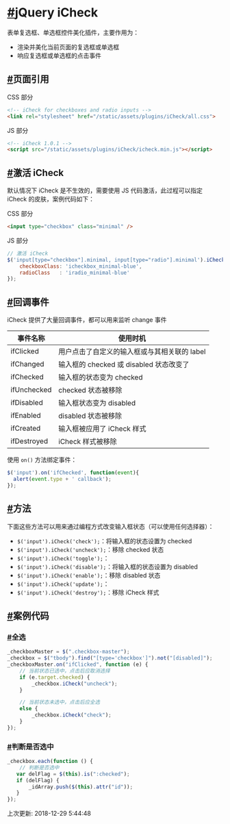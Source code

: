# [#](https://funtl.com/zh/supplement1/jQuery-iCheck.html#jquery-icheck)jQuery iCheck

表单复选框、单选框控件美化插件，主要作用为：

- 渲染并美化当前页面的复选框或单选框
- 响应复选框或单选框的点击事件

## [#](https://funtl.com/zh/supplement1/jQuery-iCheck.html#页面引用)页面引用

CSS 部分

```html
<!-- iCheck for checkboxes and radio inputs -->
<link rel="stylesheet" href="/static/assets/plugins/iCheck/all.css">
```

JS 部分

```html
<!-- iCheck 1.0.1 -->
<script src="/static/assets/plugins/iCheck/icheck.min.js"></script>
```

## [#](https://funtl.com/zh/supplement1/jQuery-iCheck.html#激活-icheck)激活 iCheck

默认情况下 iCheck 是不生效的，需要使用 JS 代码激活，此过程可以指定 iCheck 的皮肤，案例代码如下：

CSS 部分

```html
<input type="checkbox" class="minimal" />
```

JS 部分

```js
// 激活 iCheck
$('input[type="checkbox"].minimal, input[type="radio"].minimal').iCheck({
    checkboxClass: 'icheckbox_minimal-blue',
    radioClass   : 'iradio_minimal-blue'
});
```

## [#](https://funtl.com/zh/supplement1/jQuery-iCheck.html#回调事件)回调事件

iCheck 提供了大量回调事件，都可以用来监听 change 事件

| 事件名称    | 使用时机                                     |
| ----------- | -------------------------------------------- |
| ifClicked   | 用户点击了自定义的输入框或与其相关联的 label |
| ifChanged   | 输入框的 checked 或 disabled 状态改变了      |
| ifChecked   | 输入框的状态变为 checked                     |
| ifUnchecked | checked 状态被移除                           |
| ifDisabled  | 输入框状态变为 disabled                      |
| ifEnabled   | disabled 状态被移除                          |
| ifCreated   | 输入框被应用了 iCheck 样式                   |
| ifDestroyed | iCheck 样式被移除                            |

使用 `on()` 方法绑定事件：

```js
$('input').on('ifChecked', function(event){
  alert(event.type + ' callback');
});
```

## [#](https://funtl.com/zh/supplement1/jQuery-iCheck.html#方法)方法

下面这些方法可以用来通过编程方式改变输入框状态（可以使用任何选择器）：

- `$('input').iCheck('check');`：将输入框的状态设置为 checked
- `$('input').iCheck('uncheck');`：移除 checked 状态
- `$('input').iCheck('toggle');`：
- `$('input').iCheck('disable');`：将输入框的状态设置为 disabled
- `$('input').iCheck('enable');`：移除 disabled 状态
- `$('input').iCheck('update');`：
- `$('input').iCheck('destroy');`：移除 iCheck 样式

## [#](https://funtl.com/zh/supplement1/jQuery-iCheck.html#案例代码)案例代码

### [#](https://funtl.com/zh/supplement1/jQuery-iCheck.html#全选)全选

```js
_checkboxMaster = $(".checkbox-master");
_checkbox = $("tbody").find("[type='checkbox']").not("[disabled]");
_checkboxMaster.on("ifClicked", function (e) {
    // 当前状态已选中，点击后应取消选择
    if (e.target.checked) {
        _checkbox.iCheck("uncheck");
    }

    // 当前状态未选中，点击后应全选
    else {
        _checkbox.iCheck("check");
    }
});
```

### [#](https://funtl.com/zh/supplement1/jQuery-iCheck.html#判断是否选中)判断是否选中

```js
_checkbox.each(function () {
    // 判断是否选中
   var delFlag = $(this).is(":checked");
   if (delFlag) {
       _idArray.push($(this).attr("id"));
   }
});
```

上次更新: 2018-12-29 5:44:48